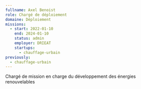 ```yaml
---
fullname: Axel Benoist
role: Chargé de déploiement
domaine: Déploiement
missions:
  - start: 2022-01-10
    end: 2024-01-10
    status: admin
    employer: DRIEAT
    startups:
      - chauffage-urbain
previously:
  - chauffage-urbain
---
```

Chargé de mission en charge du développement des énergies renouvelables